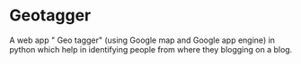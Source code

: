 Geotagger
=========

A web app " Geo tagger" (using Google map and Google app engine) in python which help in identifying people from where they blogging on a blog.